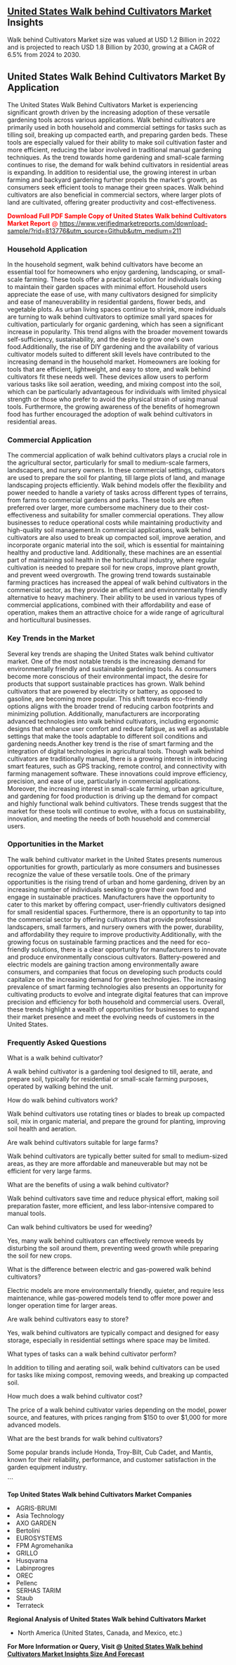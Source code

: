 <h2><a href="https://www.verifiedmarketreports.com/download-sample/?rid=813776&amp;utm_source=Github&amp;utm_medium=211" target="_blank">United States Walk behind Cultivators Market</a> Insights</h2><p>Walk behind Cultivators Market size was valued at USD 1.2 Billion in 2022 and is projected to reach USD 1.8 Billion by 2030, growing at a CAGR of 6.5% from 2024 to 2030.</p><p><h2>United States Walk Behind Cultivators Market By Application</h2><p>The United States Walk Behind Cultivators Market is experiencing significant growth driven by the increasing adoption of these versatile gardening tools across various applications. Walk behind cultivators are primarily used in both household and commercial settings for tasks such as tilling soil, breaking up compacted earth, and preparing garden beds. These tools are especially valued for their ability to make soil cultivation faster and more efficient, reducing the labor involved in traditional manual gardening techniques. As the trend towards home gardening and small-scale farming continues to rise, the demand for walk behind cultivators in residential areas is expanding. In addition to residential use, the growing interest in urban farming and backyard gardening further propels the market's growth, as consumers seek efficient tools to manage their green spaces. Walk behind cultivators are also beneficial in commercial sectors, where larger plots of land are cultivated, offering greater productivity and cost-effectiveness.<p><span class=""><span style="color: #ff0000;"><strong>Download Full PDF Sample Copy of United States Walk behind Cultivators Market Report</strong> @ </span><a href="https://www.verifiedmarketreports.com/download-sample/?rid=813776&amp;utm_source=Github&amp;utm_medium=211" target="_blank">https://www.verifiedmarketreports.com/download-sample/?rid=813776&amp;utm_source=Github&amp;utm_medium=211</a></span></p></p><h3>Household Application</h3><p>In the household segment, walk behind cultivators have become an essential tool for homeowners who enjoy gardening, landscaping, or small-scale farming. These tools offer a practical solution for individuals looking to maintain their garden spaces with minimal effort. Household users appreciate the ease of use, with many cultivators designed for simplicity and ease of maneuverability in residential gardens, flower beds, and vegetable plots. As urban living spaces continue to shrink, more individuals are turning to walk behind cultivators to optimize small yard spaces for cultivation, particularly for organic gardening, which has seen a significant increase in popularity. This trend aligns with the broader movement towards self-sufficiency, sustainability, and the desire to grow one's own food.Additionally, the rise of DIY gardening and the availability of various cultivator models suited to different skill levels have contributed to the increasing demand in the household market. Homeowners are looking for tools that are efficient, lightweight, and easy to store, and walk behind cultivators fit these needs well. These devices allow users to perform various tasks like soil aeration, weeding, and mixing compost into the soil, which can be particularly advantageous for individuals with limited physical strength or those who prefer to avoid the physical strain of using manual tools. Furthermore, the growing awareness of the benefits of homegrown food has further encouraged the adoption of walk behind cultivators in residential areas.<h3>Commercial Application</h3><p>The commercial application of walk behind cultivators plays a crucial role in the agricultural sector, particularly for small to medium-scale farmers, landscapers, and nursery owners. In these commercial settings, cultivators are used to prepare the soil for planting, till large plots of land, and manage landscaping projects efficiently. Walk behind models offer the flexibility and power needed to handle a variety of tasks across different types of terrains, from farms to commercial gardens and parks. These tools are often preferred over larger, more cumbersome machinery due to their cost-effectiveness and suitability for smaller commercial operations. They allow businesses to reduce operational costs while maintaining productivity and high-quality soil management.In commercial applications, walk behind cultivators are also used to break up compacted soil, improve aeration, and incorporate organic material into the soil, which is essential for maintaining healthy and productive land. Additionally, these machines are an essential part of maintaining soil health in the horticultural industry, where regular cultivation is needed to prepare soil for new crops, improve plant growth, and prevent weed overgrowth. The growing trend towards sustainable farming practices has increased the appeal of walk behind cultivators in the commercial sector, as they provide an efficient and environmentally friendly alternative to heavy machinery. Their ability to be used in various types of commercial applications, combined with their affordability and ease of operation, makes them an attractive choice for a wide range of agricultural and horticultural businesses.<h3>Key Trends in the Market</h3><p>Several key trends are shaping the United States walk behind cultivator market. One of the most notable trends is the increasing demand for environmentally friendly and sustainable gardening tools. As consumers become more conscious of their environmental impact, the desire for products that support sustainable practices has grown. Walk behind cultivators that are powered by electricity or battery, as opposed to gasoline, are becoming more popular. This shift towards eco-friendly options aligns with the broader trend of reducing carbon footprints and minimizing pollution. Additionally, manufacturers are incorporating advanced technologies into walk behind cultivators, including ergonomic designs that enhance user comfort and reduce fatigue, as well as adjustable settings that make the tools adaptable to different soil conditions and gardening needs.Another key trend is the rise of smart farming and the integration of digital technologies in agricultural tools. Though walk behind cultivators are traditionally manual, there is a growing interest in introducing smart features, such as GPS tracking, remote control, and connectivity with farming management software. These innovations could improve efficiency, precision, and ease of use, particularly in commercial applications. Moreover, the increasing interest in small-scale farming, urban agriculture, and gardening for food production is driving up the demand for compact and highly functional walk behind cultivators. These trends suggest that the market for these tools will continue to evolve, with a focus on sustainability, innovation, and meeting the needs of both household and commercial users.<h3>Opportunities in the Market</h3><p>The walk behind cultivator market in the United States presents numerous opportunities for growth, particularly as more consumers and businesses recognize the value of these versatile tools. One of the primary opportunities is the rising trend of urban and home gardening, driven by an increasing number of individuals seeking to grow their own food and engage in sustainable practices. Manufacturers have the opportunity to cater to this market by offering compact, user-friendly cultivators designed for small residential spaces. Furthermore, there is an opportunity to tap into the commercial sector by offering cultivators that provide professional landscapers, small farmers, and nursery owners with the power, durability, and affordability they require to improve productivity.Additionally, with the growing focus on sustainable farming practices and the need for eco-friendly solutions, there is a clear opportunity for manufacturers to innovate and produce environmentally conscious cultivators. Battery-powered and electric models are gaining traction among environmentally aware consumers, and companies that focus on developing such products could capitalize on the increasing demand for green technologies. The increasing prevalence of smart farming technologies also presents an opportunity for cultivating products to evolve and integrate digital features that can improve precision and efficiency for both household and commercial users. Overall, these trends highlight a wealth of opportunities for businesses to expand their market presence and meet the evolving needs of customers in the United States.<h3>Frequently Asked Questions</h3><p>What is a walk behind cultivator?</p><p>A walk behind cultivator is a gardening tool designed to till, aerate, and prepare soil, typically for residential or small-scale farming purposes, operated by walking behind the unit.</p><p>How do walk behind cultivators work?</p><p>Walk behind cultivators use rotating tines or blades to break up compacted soil, mix in organic material, and prepare the ground for planting, improving soil health and aeration.</p><p>Are walk behind cultivators suitable for large farms?</p><p>Walk behind cultivators are typically better suited for small to medium-sized areas, as they are more affordable and maneuverable but may not be efficient for very large farms.</p><p>What are the benefits of using a walk behind cultivator?</p><p>Walk behind cultivators save time and reduce physical effort, making soil preparation faster, more efficient, and less labor-intensive compared to manual tools.</p><p>Can walk behind cultivators be used for weeding?</p><p>Yes, many walk behind cultivators can effectively remove weeds by disturbing the soil around them, preventing weed growth while preparing the soil for new crops.</p><p>What is the difference between electric and gas-powered walk behind cultivators?</p><p>Electric models are more environmentally friendly, quieter, and require less maintenance, while gas-powered models tend to offer more power and longer operation time for larger areas.</p><p>Are walk behind cultivators easy to store?</p><p>Yes, walk behind cultivators are typically compact and designed for easy storage, especially in residential settings where space may be limited.</p><p>What types of tasks can a walk behind cultivator perform?</p><p>In addition to tilling and aerating soil, walk behind cultivators can be used for tasks like mixing compost, removing weeds, and breaking up compacted soil.</p><p>How much does a walk behind cultivator cost?</p><p>The price of a walk behind cultivator varies depending on the model, power source, and features, with prices ranging from $150 to over $1,000 for more advanced models.</p><p>What are the best brands for walk behind cultivators?</p><p>Some popular brands include Honda, Troy-Bilt, Cub Cadet, and Mantis, known for their reliability, performance, and customer satisfaction in the garden equipment industry.</p>```</p><p><strong>Top United States Walk behind Cultivators Market Companies</strong></p><div data-test-id=""><p><li>AGRIS-BRUMI</li><li> Asia Technology</li><li> AXO GARDEN</li><li> Bertolini</li><li> EUROSYSTEMS</li><li> FPM Agromehanika</li><li> GRILLO</li><li> Husqvarna</li><li> Labinprogres</li><li> OREC</li><li> Pellenc</li><li> SERHAS TARIM</li><li> Staub</li><li> Terrateck</li></p><div><strong>Regional Analysis of&nbsp;United States Walk behind Cultivators Market</strong></div><ul><li dir="ltr"><p dir="ltr">North America&nbsp;(United States, Canada, and Mexico, etc.)</p></li></ul><p><strong>For More Information or Query, Visit @&nbsp;</strong><strong><a href="https://www.verifiedmarketreports.com/product/walk-behind-cultivators-market/?utm_source=Github&amp;utm_medium=211" target="_blank">United States Walk behind Cultivators Market Insights Size And Forecast</a></strong></p></div>
